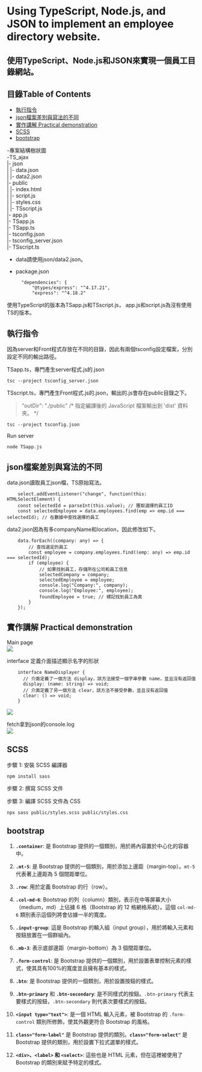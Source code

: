 # Using TypeScript, Node.js, and JSON to implement an employee directory website.
## 使用TypeScript、Node.js和JSON來實現一個員工目錄網站。

## 目錄Table of Contents
- [執行指令](#執行指令)
- [json檔案差別與寫法的不同](#json檔案差別與寫法的不同)
- [實作講解 Practical demonstration](#實作講解-Practical-demonstration)
- [SCSS](#SCSS)
- [bootstrap](#bootstrap)

-專案結構樹狀圖<br />
-TS_ajax <br />
  |- json <br />
  |  |- data.json <br />
  |  |- data2.json <br />
  |- public <br />
  |  |- index.html <br />
  |  |- script.js <br />
  |  |- styles.css <br />
  |  |- TSscript.js <br />
  |- app.js <br />
  |- TSapp.js <br />
  |- TSapp.ts <br />
  |- tsconfig.json <br />
  |- tsconfig_server.json <br />
  |- TSscript.ts <br />

- data請使用json/data2.json。

- package.json

        "dependencies": {
            "@types/express": "^4.17.21",
            "express": "^4.18.2"

使用TypeScript的版本為TSapp.js和TSscript.js，
app.js和script.js為沒有使用TS的版本。

## 執行指令
因為server和Front程式存放在不同的目錄，因此有兩個tsconfig設定檔案，分別設定不同的輸出路徑。

TSapp.ts，專門產生server程式.js的.json

    tsc --project tsconfig_server.json

TSscript.ts，專門產生Front程式.js的.json，輸出的.js會存在public目錄之下。
>"outDir": "./public"                    /* 指定編譯後的 JavaScript 檔案輸出到 'dist' 資料夾。 */

    tsc --project tsconfig.json

Run server

    node TSapp.js

## json檔案差別與寫法的不同
data.json讀取員工json檔，TS原始寫法。

        select.addEventListener("change", function(this: HTMLSelectElement) {
        const selectedId = parseInt(this.value); // 獲取選擇的員工ID
        const selectedEmployee = data.employees.find(emp => emp.id === selectedId); // 在數據中查找選擇的員工

data2.json因為有多companyName和location，因此修改如下。

        data.forEach((company: any) => {
            // 查找選定的員工
            const employee = company.employees.find((emp: any) => emp.id === selectedId);
            if (employee) {
                // 如果找到員工，存儲所在公司和員工信息
                selectedCompany = company;
                selectedEmployee = employee;
                console.log("Company:", company);
                console.log("Employee:", employee);
                foundEmployee = true; // 標記找到員工為真
            }
        });

## 實作講解 Practical demonstration

Main page <br />
![](https://github.com/weitsung50110/Type_script_node.js/blob/main/github_imgs/0.png)

interface 定義介面描述顯示名字的形狀 

        interface NameDisplayer {
          // 介面定義了一個方法 display，該方法接受一個字串參數 name，並且沒有返回值
          display: (name: string) => void;
          // 介面定義了另一個方法 clear，該方法不接受參數，並且沒有返回值
          clear: () => void;
        }
    
![](https://github.com/weitsung50110/Type_script_node.js/blob/main/github_imgs/1.png)

fetch拿到json的console.log <br />
![](https://github.com/weitsung50110/Type_script_node.js/blob/main/github_imgs/2.png)

## SCSS
步驟 1: 安裝 SCSS 編譯器

    npm install sass

步驟 2: 撰寫 SCSS 文件

步驟 3: 編譯 SCSS 文件為 CSS

    npx sass public/styles.scss public/styles.css

## bootstrap
1.  **`.container`**: 是 Bootstrap 提供的一個類別，用於將內容置於中心化的容器中。
    
2.  **`.mt-5`**: 是 Bootstrap 提供的一個類別，用於添加上邊距（margin-top）。`mt-5` 代表著上邊距為 5 個間距單位。
    
3.  **`.row`**: 用於定義 Bootstrap 的行（row）。
    
4.  **`.col-md-6`**: Bootstrap 的列（column）類別，表示在中等屏幕大小（medium，md）上佔據 6 格（Bootstrap 的 12 格網格系統）。這個 `col-md-6` 類別表示這個列將會佔據一半的寬度。
    
5.  **`.input-group`**: 這是 Bootstrap 的輸入組（input group），用於將輸入元素和按鈕放置在一個群組內。
    
6.  **`.mb-3`**: 表示底部邊距（margin-bottom）為 3 個間距單位。
    
7.  **`.form-control`**: 是 Bootstrap 提供的一個類別，用於設置表單控制元素的樣式，使其具有100%的寬度並且擁有基本的樣式。
    
8.  **`.btn`**: 是 Bootstrap 提供的一個類別，用於設置按鈕的樣式。
    
9.  **`.btn-primary`** 和 **`.btn-secondary`**: 是不同樣式的按鈕。`.btn-primary` 代表主要樣式的按鈕，`.btn-secondary` 則代表次要樣式的按鈕。
    
10.  **`<input type="text">`**: 是一個 HTML 輸入元素，被 Bootstrap 的 `.form-control` 類別所修飾，使其外觀更符合 Bootstrap 的風格。
    
11.  **`class="form-label"`** 是 Bootstrap 提供的類別。**`class="form-select"`** 是 Bootstrap 提供的類別，用於設置下拉式選單的樣式。
    
12.  **`<div>`、`<label>` 和 `<select>`**: 這些也是 HTML 元素，但在這裡被使用了 Bootstrap 的類別來賦予特定的樣式。
